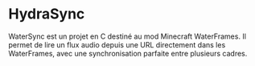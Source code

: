 # HydraSync
WaterSync est un projet en C destiné au mod Minecraft WaterFrames. Il permet de lire un flux audio depuis une URL directement dans les WaterFrames, avec une synchronisation parfaite entre plusieurs cadres.
